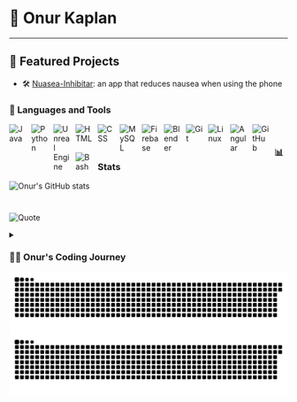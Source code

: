 # 🌱 Onur Kaplan

---

## 🔧 Featured Projects

- 🛠️ [Nuasea-Inhibitar](https://github.com/Onurkaplqn/Nuasea-Inhibitar-App): an app that reduces nausea when using the phone

### 📝 Languages and Tools

<img align="left" alt="Java" width="30px" style="padding-right:10px;" src="https://cdn.jsdelivr.net/gh/devicons/devicon/icons/java/java-original.svg"/>
<img align="left" alt="Python" width="30px" style="padding-right:10px;" src="https://cdn.jsdelivr.net/gh/devicons/devicon/icons/python/python-plain.svg" />
<img align="left" alt="Unreal Engine" width="30px" style="padding-right:10px;" src="https://cdn.jsdelivr.net/gh/devicons/devicon/icons/unrealengine/unrealengine-original.svg" />
<img align="left" alt="HTML" width="30px" style="padding-right:10px;" src="https://cdn.jsdelivr.net/gh/devicons/devicon/icons/html5/html5-plain.svg" />
<img align="left" alt="CSS" width="30px" style="padding-right:10px;" src="https://cdn.jsdelivr.net/gh/devicons/devicon/icons/css3/css3-plain.svg" />
<img align="left" alt="MySQL" width="30px" style="padding-right:10px;" src="https://cdn.jsdelivr.net/gh/devicons/devicon/icons/mysql/mysql-original.svg" />
<img align="left" alt="Firebase" width="30px" style="padding-right:10px;" src="https://cdn.jsdelivr.net/gh/devicons/devicon/icons/firebase/firebase-plain.svg" />
<img align="left" alt="Blender" width="30px" style="padding-right:10px;" src="https://cdn.jsdelivr.net/gh/devicons/devicon/icons/blender/blender-original.svg" />
<img align="left" alt="Git" width="30px" style="padding-right:10px;" src="https://cdn.jsdelivr.net/gh/devicons/devicon/icons/git/git-original.svg" />
<img align="left" alt="Linux" width="30px" style="padding-right:10px;" src="https://cdn.jsdelivr.net/gh/devicons/devicon/icons/linux/linux-original.svg" />
<img align="left" alt="Angular" width="30px" style="padding-right:10px;" src="https://cdn.jsdelivr.net/gh/devicons/devicon/icons/angularjs/angularjs-plain.svg" />
<img align="left" alt="GitHub" width="30px" style="padding-right:10px;" src="https://cdn.jsdelivr.net/gh/devicons/devicon/icons/github/github-original.svg" />
<img align="left" alt="Bash" width="30px" style="padding-right:10px;" src="https://cdn.jsdelivr.net/gh/devicons/devicon/icons/bash/bash-original.svg" />
<br />


### 📊 Stats

![Onur's GitHub stats](https://github-readme-stats.vercel.app/api?username=OnurKaplqn&show_icons=true&theme=gruvbox)


#
![Quote](https://quotes-github-readme.vercel.app/api?type=horizontal&theme=gruvbox)


<details>
 <summary><h3>👨‍💻 Onur's Coding Journey</h3></summary>
   II started my coding journey as a naive computer science student with a passion to learn everything I could about this programming world - code, unix, linux, theory. And all the while, teaching myself Android development and AI algorithms with a dream to build my own app and  train my own AI.
-->
</details>
<picture>
  <source media="(prefers-color-scheme: dark)" srcset="https://raw.githubusercontent.com/Onurkaplqn/Onurkaplqn/output/github-snake-dark.svg" />
  <source media="(prefers-color-scheme: light)" srcset="https://raw.githubusercontent.com/Onurkaplqn/Onurkaplqn/output/github-snake.svg" />
  <img alt="github-snake" src="https://raw.githubusercontent.com/Onurkaplqn/Onurkaplqn/output/github-snake.svg" />
</picture>

<picture>
  <source media="(prefers-color-scheme: dark)" srcset="https://raw.githubusercontent.com/Onurkaplqn/Onurkaplqn/output/github-pacman-dark.svg" />
  <source media="(prefers-color-scheme: light)" srcset="https://raw.githubusercontent.com/Onurkaplqn/Onurkaplqn/output/github-pacman.svg" />
  <img alt="GitHub Pac-Man Animation" src="https://raw.githubusercontent.com/Onurkaplqn/Onurkaplqn/output/github-pacman.svg" />
</picture>





